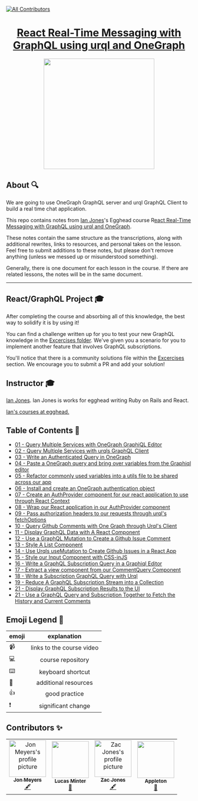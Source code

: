 
<!-- ALL-CONTRIBUTORS-BADGE:START - Do not remove or modify this section -->
[![All Contributors](https://img.shields.io/badge/all_contributors-4-orange.svg?style=flat-square)](#contributors-)
<!-- ALL-CONTRIBUTORS-BADGE:END -->

<h1 align="center"><a href="https://egghead.io/playlists/build-a-github-issue-viewer-in-react-and-graphql-be5a">React Real-Time Messaging with GraphQL using urql and OneGraph</a></h1>

<p align="center"><img src="https://d2eip9sf3oo6c2.cloudfront.net/playlists/square_covers/000/409/013/full/EGH_RealtimeGraphqL.png" width="300" /></p>

## About 🔍

We are going to use OneGraph GraphQL server and urql GraphQL Client to build a real time chat application.

This repo contains notes from [Ian Jones](https://twitter.com/_jonesian)'s Egghead course R[eact Real-Time Messaging with GraphQL using urql and OneGraph](https://egghead.io/playlists/build-a-github-issue-viewer-in-react-and-graphql-be5a).

These notes contain the same structure as the transcriptions, along with additional rewrites, links to resources, and personal takes on the lesson. Feel free to submit additions to these notes, but please don't remove anything (unless we messed up or misunderstood something).

Generally, there is one document for each lesson in the course. If there are related lessons, the notes will be in the same document.

---

## React/GraphQL Project 🎓
After completing the course and absorbing all of this knowledge, the best way to solidify it is by using it!

You can find a challenge written up for you to test your new GraphQL knowledge in the [Excercises folder](./exercises/README.md). We've given you a scenario for you to implement another feature that involves GraphQL subscriptions.

You'll notice that there is a community solutions file within the [Excercises](./exercises/community-solutions.md) section. We encourage you to submit a PR and add your solution!

## Instructor 🎓

[Ian Jones](https://egghead.io/instructors/ian-jones). Ian Jones is works for egghead writing Ruby on Rails and React.

[Ian's courses at egghead.](https://egghead.io/instructors/ian-jones)

## Table of Contents 📜

- [01 - Query Multiple Services with OneGraph GraphiQL Editor](notes/)
- [02 - Query Multiple Services with urqls GraphQL Client](notes/02-graphql-query-multiple-services-with-urqls-graphql-client.md)
- [03 - Write an Authenticated Query in OneGraph](notes/03-graphql-write-an-authenticated-query-in-onegraph.md)
- [04 - Paste a OneGraph query and bring over variables from the Graphiql editor](notes/04-graphql-paste-a-onegraph-query-and-bring-over-variables-from-the-graphiql-editor.md)
- [05 - Refactor commonly used variables into a utils file to be shared across our app](notes/05-egghead-refactor-commonly-used-variables-into-a-utils-file-to-be-shared-across-our-app.md)
- [06 - Install and create an OneGraph authentication object](notes/06-egghead-install-and-create-an-onegraph-authentication-object.md)
- [07 - Create an AuthProvider component for our react application to use through React Context](notes/07-egghead-create-an-authprovider-component-for-our-react-application-to-use-through-react-context.md)
- [08 - Wrap our React application in our AuthProvider component](notes/08-egghead-wrap-our-react-application-in-our-authprovider-component.md)
- [09 - Pass authorization headers to our requests through urql's fetchOptions](notes/09-egghead-pass-authorization-headers-to-our-requests-through-urql-s-fetchoptions.md)
- [10 - Query Github Comments with One Graph through Urql's Client](notes/10-graphql-query-github-comments-with-one-graph-through-urql-s-client.md)
- [11 - Display GraphQL Data with A React Component](notes/11-graphql-display-graphql-data-with-a-react-component.md)
- [12 - Use a GraphQL Mutation to Create a Github Issue Comment](notes/12-graphql-use-a-graphql-mutation-to-create-a-github-issue-comment.md)
- [13 - Style A List Component](notes/13-graphql-style-a-list-component.md)
- [14 - Use Urqls useMutation to Create Github Issues in a React App](notes/14-graphql-use-urqls-usemutation-to-create-github-issues-in-a-react-app.md)
- [15 - Style our Input Component with CSS-inJS](notes/15-css-style-our-input-component-with-css-injs.md)
- [16 - Write a GraphQL Subscription Query in a Graphiql Editor](notes/16-graphql-write-a-graphql-subscription-query-in-the-graphiql-editor.md)
- [17 - Extract a view component from our CommentQuery Component](notes/17-egghead-extract-a-view-component-from-our-commentquery-component.md)
- [18 - Write a Subscription GraphQL Query with Urql](notes/18-react-write-a-subscription-graphql-query-with-urql.md)
- [19 - Reduce A GraphQL Subscription Stream into a Collection](notes/19-react-reduce-a-graphql-subscription-stream-into-a-collection.md)
- [21 - Display GraphQL Subscription Results to the UI](notes/20-react-display-graphql-subscription-results-to-the-ui.md)
- [21 - Use a GraphQL Query and Subscription Together to Fetch the History and Current Comments](notes/21-react-use-a-graphql-query-and-subscription-together-to-fetch-the-history-and-current-comments.md)

## Emoji Legend 🧠
| emoji |        explanation        |
| ----- | :-----------------------: |
| 📹    | links to the course video |
| 💻    |     course repository     |
| ⌨️     |     keyboard shortcut     |
| 🤔    |   additional resources    |
| 👍    |       good practice       |
| ❗    |    significant change     |

## Contributors ✨

<table>
  <tr>
    <td align="center">
      <a href="https://github.com/dijonmusters">
        <img
          src="https://avatars0.githubusercontent.com/u/13792200?v=4"
          width="100px;"
          alt="Jon Meyers's profile picture"
        />
        <br />
        <sub><b>Jon Meyers</b></sub>
      </a>
      <br />
      <a
        href="https://github.com/eggheadio/eggheadio-course-notes/real-time-data-with-graphql-subscriptions/notes"
        title="Content">
        🖋
      </a>
    </td>
    <td align="center"><a href="https://github.com/lsminter"><img src="https://avatars1.githubusercontent.com/u/26470581?v=4" width="100px;" alt=""/><br /><sub><b>Lucas Minter</b></sub></a><br /><a href="https://github.com/eggheadio-projects/gatsby-theme-authoring-notes/pulls?q=is%3Apr+reviewed-by%3Alsminter" title="Reviewed Pull Requests">👀</a></td>
    <td align="center">
      <a href="https://github.com/zacjones93">
        <img
          src="https://avatars1.githubusercontent.com/u/6188161?v=4"
          width="100px;"
          alt="Zac Jones's profile picture"
        />
        <br />
        <sub><b>Zac Jones</b></sub>
      </a>
      <br />
      <a
        href="https://github.com/eggheadio/eggheadio-course-notes/real-time-data-with-graphql-subscriptions/notes"
        title="Content">
        🖋
      </a>
    </td>
    <td align="center"><a href="http://maggieappleton.com"><img src="https://avatars0.githubusercontent.com/u/5599295?v=4" width="100px;" alt=""/><br /><sub><b>Appleton</b></sub></a><br /><a href="#design-MaggieAppleton" title="Design">🎨</a></td>
  </tr>
</table>



